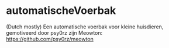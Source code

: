 # automatischeVoerbak
(Dutch mostly) Een automatische voerbak voor kleine huisdieren, gemotiveerd door psy0rz zijn Meowton: https://github.com/psy0rz/meowton
